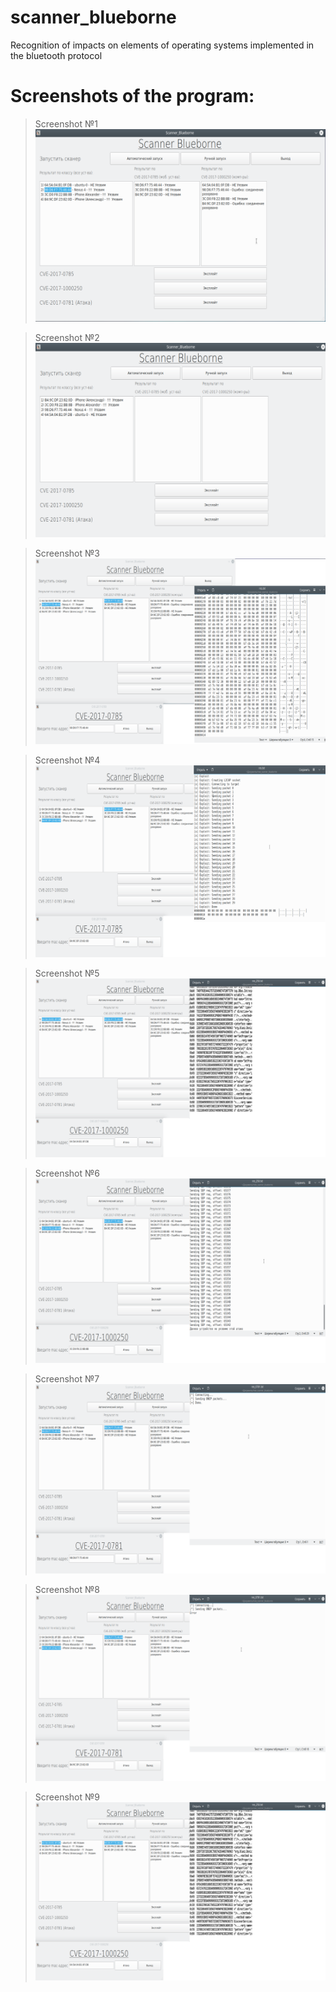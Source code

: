 # scanner_blueborne
Recognition of impacts on elements of operating systems implemented in the bluetooth protocol

# Screenshots of the program:

> Screenshot №1
![alt text](https://github.com/0xN1ck/scanner_blueborne/blob/main/scanner_blueborne/screens/1.png)

> Screenshot №2
![alt text](https://github.com/0xN1ck/scanner_blueborne/blob/main/scanner_blueborne/screens/2.png)

> Screenshot №3
![alt text](https://github.com/0xN1ck/scanner_blueborne/blob/main/scanner_blueborne/screens/3.png)

> Screenshot №4
![alt text](https://github.com/0xN1ck/scanner_blueborne/blob/main/scanner_blueborne/screens/4.png)

> Screenshot №5
![alt text](https://github.com/0xN1ck/scanner_blueborne/blob/main/scanner_blueborne/screens/5.png)

> Screenshot №6
![alt text](https://github.com/0xN1ck/scanner_blueborne/blob/main/scanner_blueborne/screens/6.png)

> Screenshot №7
![alt text](https://github.com/0xN1ck/scanner_blueborne/blob/main/scanner_blueborne/screens/7.png)

> Screenshot №8
![alt text](https://github.com/0xN1ck/scanner_blueborne/blob/main/scanner_blueborne/screens/8.png)

> Screenshot №9
![alt text](https://github.com/0xN1ck/scanner_blueborne/blob/main/scanner_blueborne/screens/9.png)
